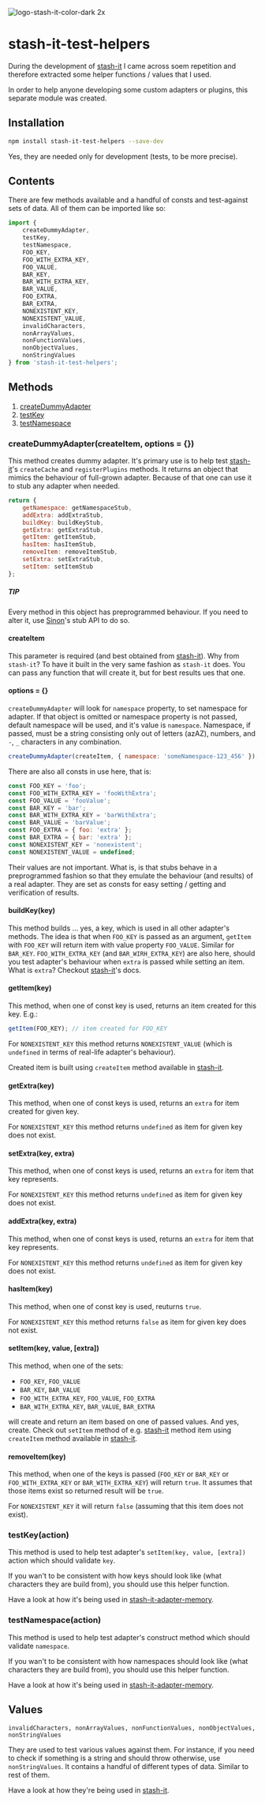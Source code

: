 ![logo-stash-it-color-dark 2x](https://user-images.githubusercontent.com/1819138/30385483-99fd209c-98a7-11e7-85e2-595791d8d894.png)

# stash-it-test-helpers

During the development of [stash-it](https://smolak.github.io/stash-it/) I came across soem repetition and therefore extracted some helper functions / values that I used.

In order to help anyone developing some custom adapters or plugins, this separate module was created.

## Installation

```sh
npm install stash-it-test-helpers --save-dev
```

Yes, they are needed only for development (tests, to be more precise).

## Contents

There are few methods available and a handful of consts and test-against sets of data.
All of them can be imported like so:

```javascript
import {
    createDummyAdapter,
    testKey,
    testNamespace,
    FOO_KEY,
    FOO_WITH_EXTRA_KEY,
    FOO_VALUE,
    BAR_KEY,
    BAR_WITH_EXTRA_KEY,
    BAR_VALUE,
    FOO_EXTRA,
    BAR_EXTRA,
    NONEXISTENT_KEY,
    NONEXISTENT_VALUE,
    invalidCharacters,
    nonArrayValues,
    nonFunctionValues,
    nonObjectValues,
    nonStringValues
} from 'stash-it-test-helpers';
```

## Methods

1. [createDummyAdapter](#createdummyadapteroptions)
1. [testKey](#testkeyaction)
1. [testNamespace](#testnamespaceaction)

### createDummyAdapter(createItem, options = {})

This method creates dummy adapter. It's primary use is to help test [stash-it](https://smolak.github.io/stash-it/)'s `createCache` and `registerPlugins` methods.
It returns an object that mimics the behaviour of full-grown adapter. Because of that one can use it to stub any adapter when needed.

```javascript
return {
    getNamespace: getNamespaceStub,
    addExtra: addExtraStub,
    buildKey: buildKeyStub,
    getExtra: getExtraStub,
    getItem: getItemStub,
    hasItem: hasItemStub,
    removeItem: removeItemStub,
    setExtra: setExtraStub,
    setItem: setItemStub
};
```

##### TIP

Every method in this object has preprogrammed behaviour. If you need to alter it, use [Sinon](sinonjs.org)'s stub API to do so.

#### createItem

This parameter is required (and best obtained from [stash-it](https://smolak.github.io/stash-it/)).
Why from `stash-it`? To have it built in the very same fashion as `stash-it` does.
You can pass any function that will create it, but for best results ues that one.

#### options = {}

`createDummyAdapter` will look for `namespace` property, to set namespace for adapter.
If that object is omitted or namespace property is not passed, default namespace will be used, and it's value is `namespace`.
Namespace, if passed, must be a string consisting only out of letters (azAZ), numbers, and `-`, `_` characters in any combination.

```javascript
createDummyAdapter(createItem, { namespace: 'someNamespace-123_456' });
```

There are also all consts in use here, that is:

```javascript
const FOO_KEY = 'foo';
const FOO_WITH_EXTRA_KEY = 'fooWithExtra';
const FOO_VALUE = 'fooValue';
const BAR_KEY = 'bar';
const BAR_WITH_EXTRA_KEY = 'barWithExtra';
const BAR_VALUE = 'barValue';
const FOO_EXTRA = { foo: 'extra' };
const BAR_EXTRA = { bar: 'extra' };
const NONEXISTENT_KEY = 'nonexistent';
const NONEXISTENT_VALUE = undefined;
```

Their values are not important. What is, is that stubs behave in a preprogrammed fashion so that they emulate the behaviour (and results) of a real adapter.
They are set as consts for easy setting / getting and verification of results.

#### buildKey(key)

This method builds ... yes, a key, which is used in all other adapter's methods.
The idea is that when `FOO_KEY` is passed as an argument, `getItem` with `FOO_KEY` will return item with value property `FOO_VALUE`.
Similar for `BAR_KEY`.
`FOO_WITH_EXTRA_KEY` (and `BAR_WIRH_EXTRA_KEY`) are also here, should you test adapter's behaviour when `extra` is passed while setting an item.
What is `extra`? Checkout [stash-it](https://smolak.github.io/stash-it/)'s docs.

#### getItem(key)

This method, when one of const key is used, returns an item created for this key.
E.g.:
```javascript
getItem(FOO_KEY); // item created for FOO_KEY
```

For `NONEXISTENT_KEY` this method returns `NONEXISTENT_VALUE` (which is `undefined` in terms of real-life adapter's behaviour).

Created item is built using `createItem` method available in [stash-it](https://smolak.github.io/stash-it/).

#### getExtra(key)

This method, when one of const keys is used, returns an `extra` for item created for given key.

For `NONEXISTENT_KEY` this method returns `undefined` as item for given key does not exist.

#### setExtra(key, extra)

This method, when one of const keys is used, returns an `extra` for item that key represents.

For `NONEXISTENT_KEY` this method returns `undefined` as item for given key does not exist.

#### addExtra(key, extra)

This method, when one of const keys is used, returns an `extra` for item that key represents.

For `NONEXISTENT_KEY` this method returns `undefined` as item for given key does not exist.

#### hasItem(key)

This method, when one of const key is used, reuturns `true`.

For `NONEXISTENT_KEY` this method returns `false` as item for given key does not exist.

#### setItem(key, value, \[extra\])

This method, when one of the sets:
 * `FOO_KEY`, `FOO_VALUE`
 * `BAR_KEY`, `BAR_VALUE`
 * `FOO_WITH_EXTRA_KEY`, `FOO_VALUE`, `FOO_EXTRA`
 * `BAR_WITH_EXTRA_KEY`, `BAR_VALUE`, `BAR_EXTRA`

will create and return an item based on one of passed values.
And yes, create. Check out `setItem` method of e.g. [stash-it](https://smolak.github.io/stash-it-adapter-memory/) method item using `createItem` method available in [stash-it](https://smolak.github.io/stash-it/).

#### removeItem(key)

This method, when one of the keys is passed (`FOO_KEY` or `BAR_KEY` or `FOO_WITH_EXTRA_KEY` or `BAR_WITH_EXTRA_KEY`) will return `true`.
It assumes that those items exist so returned result will be `true`.

For `NONEXISTENT_KEY` it will return `false` (assuming that this item does not exist).

### testKey(action)

This method is used to help test adapter's `setItem(key, value, [extra])` action which should validate `key`.

If you wan't to be consistent with how keys should look like (what characters they are build from), you should use this helper function.

Have a look at how it's being used in [stash-it-adapter-memory](https://github.com/smolak/stash-it-adapter-memory/blob/master/test/unit/src/index.test.js).

### testNamespace(action)

This method is used to help test adapter's construct method which should validate `namespace`.

If you wan't to be consistent with how namespaces should look like (what characters they are build from), you should use this helper function.

Have a look at how it's being used in [stash-it-adapter-memory](https://github.com/smolak/stash-it-adapter-memory/blob/master/test/unit/src/index.test.js).

## Values

`invalidCharacters, nonArrayValues, nonFunctionValues, nonObjectValues, nonStringValues`

They are used to test various values against them. For instance, if you need to check if something is a string and should throw otherwise, use `nonStringValues`.
It contains a handful of different types of data. Similar to rest of them.

Have a look at how they're being used in [stash-it](https://github.com/smolak/stash-it/blob/master/test/unit/src/registerPlugins.test.js).
